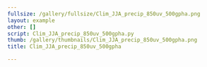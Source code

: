 ```yaml
---
fullsize: /gallery/fullsize/Clim_JJA_precip_850uv_500gpha.png
layout: example
other: []
script: Clim_JJA_precip_850uv_500gpha.py
thumb: /gallery/thumbnails/Clim_JJA_precip_850uv_500gpha.png
title: Clim_JJA_precip_850uv_500gpha

---
```

